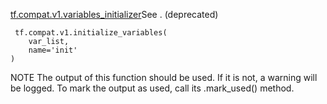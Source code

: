 [tf.compat.v1.variables_initializer](https://tensorflow.google.cn/api_docs/python/tf/compat/v1/variables_initializer)See . (deprecated)


```
 tf.compat.v1.initialize_variables(
    var_list,
    name='init'
)
```
NOTE The output of this function should be used. If it is not, a warning will be logged. To mark the output as used, call its .mark_used() method.
